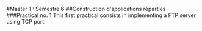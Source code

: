 #Master 1 : Semestre 6
##Construction d'applications réparties
###Practical no. 1
This first practical consists in implementing a FTP server using TCP port.